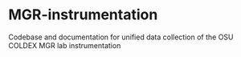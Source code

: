 # MGR-instrumentation
Codebase and documentation for unified data collection of the OSU COLDEX MGR lab instrumentation
